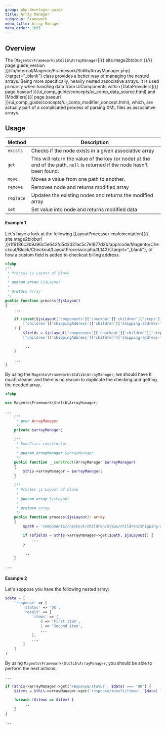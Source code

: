 ```yaml
---
group: php-developer-guide
title: Array Manager
subgroup: Framework
menu_title: Array Manager
menu_order: 1005
---
```


## Overview

The [`Magento\Framework\Stdlib\ArrayManager`]({{ site.mage2bloburl }}/{{ page.guide_version }}/lib/internal/Magento/Framework/Stdlib/ArrayManager.php){:target="_blank"} class provides a better way of managing the nested arrays. 
Being more specifically, heavily nested associative arrays. It is used primarily when handling data from UiComponents within [DataProviders]({{ page.baseurl }}/ui_comp_guide/concepts/ui_comp_data_source.html) and [Modifiers]({{ page.baseurl }}/ui_comp_guide/concepts/ui_comp_modifier_concept.html), which, are actually part of a complicated process of parsing XML files as associative arrays.

## Usage

|Method|Description|
|--- |--- |
| `exists` | Checks if the node exists in a given associative array |
| `get` | This will return the value of the key (or node) at the end of the path, `null` is returned if the node hasn't been found. |
| `move` | Moves a value from one path to another. |
| `remove` | Removes node and returns modified array |
| `replace` | Updates the existing nodes and returns the modified array |
| `set` | Set value into node and returns modified data |

#### Example 1

Let's have a look at the following [LayoutProcessor implementation]({{ site.mage2bloburl }}/1f9186c3b9a96c5e642fd5d3d31ac5c7e1877d2b/app/code/Magento/Checkout/Block/Checkout/LayoutProcessor.php#L143){:target="_blank"}, of how a custom field is added to checkout billing address.

```php
<?php
/**
 * Process js Layout of block
 *
 * @param array $jsLayout
 *
 * @return array
 */
public function process($jsLayout)
{
    ...
    
    if (isset($jsLayout['components']['checkout']['children']['steps']['children']['shipping-step']
        ['children']['shippingAddress']['children']['shipping-address-fieldset']['children'])
    ) {
        $fields = $jsLayout['components']['checkout']['children']['steps']['children']['shipping-step']
        ['children']['shippingAddress']['children']['shipping-address-fieldset']['children'];

        ...
    }
    
    ...
}
```

By using the `Magento\Framework\Stdlib\ArrayManager`, we should have it much cleaner and there is no reason to duplicate the checking and getting the needed array.

```php
<?php

use Magento\Framework\Stdlib\ArrayManager;

...
    /**
     * @var ArrayManager
     */
    private $arrayManager;

    /**
     * SomeClass constructor.
     *
     * @param ArrayManager $arrayManager
     */
    public function __construct(ArrayManager $arrayManager)
    {
        $this->arrayManager = $arrayManager;
    }

    /**
     * Process js Layout of block
     *
     * @param array $jsLayout
     *
     * @return array
     */
    public function process($jsLayout): array
    {
        $path = 'components/checkout/children/steps/children/shipping-step/children/shippingAddress/children/shipping-address-fieldset/children';

        if ($fields = $this->arrayManager->get($path, $jsLayout)) {
            ...
        }

        ...
    }

...

```

#### Example 2

Let's suppose you have the following nested array:

```php
$data = [
    'response' => [
        'status' => 'OK',
        'result' => [
            'items' => [
                0 => 'First item',
                1 => 'Second item',
                ...
            ],
            ...
        ]
    ]
]
```

By using `Magento\Framework\Stdlib\ArrayManager`, you should be able to perform the next actions:

```php
...

if ($this->arrayManager->get('response/status', $data) === 'OK') {
    $items = $this->arrayManager->get('response/result/items', $data) ?? [];

    foreach ($items as $item) {
        ...
    }
}

...
```
